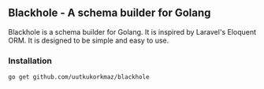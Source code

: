 ## Blackhole - A schema builder for Golang

Blackhole is a schema builder for Golang. It is inspired by Laravel's Eloquent ORM. It is designed to be simple and easy
to use.


### Installation

```bash
go get github.com/uutkukorkmaz/blackhole
```

